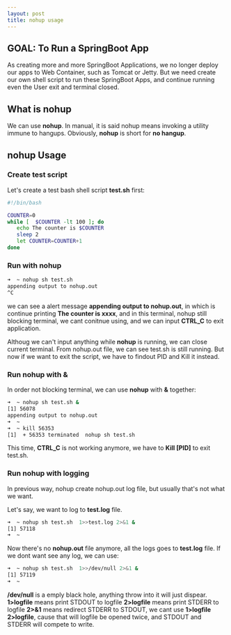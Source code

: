 ```yaml
---
layout: post
title: nohup usage
---
```


## GOAL: To Run a SpringBoot App

As creating more and more SpringBoot Applications, we no longer deploy our apps to Web Container, such as Tomcat or Jetty. But we need create our own shell script to run these SpringBoot Apps, and continue running even the User exit and terminal closed.

## What is nohup

We can use **nohup**. In manual, it is said nohup means invoking a utility immune to hangups. Obviously, **nohup** is short for **no hangup**.

## nohup Usage

### Create test script

Let's create a test bash shell script **test.sh** first:

```bash
#!/bin/bash

COUNTER=0
while [  $COUNTER -lt 100 ]; do
   echo The counter is $COUNTER
   sleep 2
   let COUNTER=COUNTER+1
done
```

### Run with nohup

```bash
➜  ~ nohup sh test.sh
appending output to nohup.out
^C
```

we can see a alert message **appending output to nohup.out**, in which is continue printing **The counter is xxxx**, and in this terminal, nohup still blocking terminal, we cant conitnue using, and we can input **CTRL_C** to exit application.

Althoug we can't input anything while **nohup** is running, we can close current terminal. From nohup.out file, we can see test.sh is still running. But now if we want to exit the script, we have to findout PID and Kill it instead.



### Run nohup with &

In order not blocking terminal, we can use **nohup** with **&** together:

```bash
➜  ~ nohup sh test.sh &
[1] 56078
appending output to nohup.out
➜  ~
➜  ~ kill 56353
[1]  + 56353 terminated  nohup sh test.sh
```

This time, **CTRL_C** is not working anymore, we have to **Kill [PID]** to exit test.sh.


### Run nohup with logging

In previous way, nohup create nohup.out log file, but usually that's not what we want.

Let's say, we want to log to **test.log** file.

```bash
➜  ~ nohup sh test.sh  1>>test.log 2>&1 &
[1] 57118
➜  ~
```

Now there's no **nohup.out** file anymore, all the logs goes to **test.log** file. If we dont want see any log, we can use:

```bash
➜  ~ nohup sh test.sh  1>>/dev/null 2>&1 &
[1] 57119
➜  ~
```


**/dev/null** is a emply black hole, anything throw into it will just dispear.
**1>logfile** means print STDOUT to logfile
**2>logfile** means print STDERR to logfile
**2>&1** means redirect STDERR to STDOUT, we cant use **1>logfile 2>logfile**, cause that will logfile be opened twice, and STDOUT and STDERR will compete to write.




